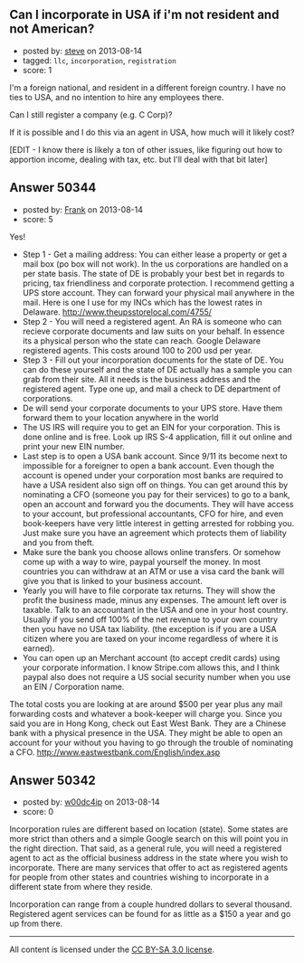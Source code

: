 ## Can I incorporate in USA if i'm not resident and not American?

- posted by: [steve](https://stackexchange.com/users/-1/27226-steve) on 2013-08-14
- tagged: `llc`, `incorporation`, `registration`
- score: 1

I'm a foreign national, and resident in a different foreign country. I have no ties to USA, and no intention to hire any employees there.

Can I still register a company (e.g. C Corp)?

If it is possible and I do this via an agent in USA, how much will it likely cost?

[EDIT - I know there is likely a ton of other issues, like figuring out how to apportion income, dealing with tax, etc. but I'll deal with that bit later]


## Answer 50344

- posted by: [Frank](https://stackexchange.com/users/-1/4858-frank) on 2013-08-14
- score: 5

Yes!

 - Step 1 - Get a mailing address:  You can either lease a property or get a mail box (po box will not work).  In the us corporations are handled on a per state basis.  The state of DE is probably your best bet in regards to pricing, tax friendliness and corporate protection.  I recommend getting a UPS store account.  They can forward your physical mail anywhere in the mail.  Here is one I use for my INCs which has the lowest rates in Delaware.  http://www.theupsstorelocal.com/4755/
 - Step 2 - You will need a registered agent.  An RA is someone who can recieve corporate documents and law suits on your behalf. In essence its a physical person who the state can reach.  Google Delaware registered agents.  This costs around 100 to 200 usd per year. 
 - Step 3 - Fill out your incorporation documents for the state of DE. You can do these yourself and the state of DE actually has a sample you can grab from their site.  All it needs is the business address and the registered agent. Type one up, and mail a check to DE department of corporations. 
 - De will send your corporate documents to your UPS store. Have them forward them to your location anywhere in the world
 - The US IRS will require you to get an EIN for your corporation.  This is done online and is free.  Look up IRS S-4 application, fill it out online and print your new EIN number. 
 - Last step is to open a USA bank account.  Since 9/11 its become next to impossible for a foreigner to open a bank account.  Even though the account is opened under your corporation most banks are required to have a USA resident also sign off on things.  You can get around this by nominating a CFO (someone you pay for their services) to go to a bank, open an account and forward you the documents.  They will have access to your account, but professional accountants, CFO for hire, and even book-keepers have very little interest in getting arrested for robbing you.  Just make sure you have an agreement which protects them of liability and you from theft. 
 - Make sure the bank you choose allows online transfers.  Or somehow come up with a way to wire, paypal yourself the money.  In most countries you can withdraw at an ATM or use a visa card the bank will give you that is linked to your business account. 
 - Yearly you will have to file corporate tax returns.  They will show the profit the business made, minus any expenses.  The amount left over is taxable.  Talk to an accountant in the USA and one in your host country.  Usually if you send off 100% of the net revenue to your own country then you have no USA tax liability.  (the exception is if you are a USA citizen where you are taxed on your income regardless of where it is earned).  
 - You can open up an Merchant account (to accept credit cards) using your corporate information.  I know Stripe.com allows this, and I think paypal also does not require a US social security number when you use an EIN / Corporation name.  


The total costs you are looking at are around $500 per year plus any mail forwarding costs and whatever a book-keeper will charge you.  Since you said you are in Hong Kong, check out East West Bank. They are a Chinese bank with a physical presence in the USA.  They might be able to open an account for your without you having to go through the trouble of nominating a CFO.  http://www.eastwestbank.com/English/index.asp




## Answer 50342

- posted by: [w00dc4ip](https://stackexchange.com/users/-1/27426-w00dc4ip) on 2013-08-14
- score: 0

Incorporation rules are different based on location (state).  Some states are more strict than others and a simple Google search on this will point you in the right direction.  That said, as a general rule, you will need a registered agent to act as the official business address in the state where you wish to incorporate.  There are many services that offer to act as registered agents for people from other states and countries wishing to incorporate in a different state from where they reside.

Incorporation can range from a couple hundred dollars to several thousand.  Registered agent services can be found for as little as a $150 a year and go up from there. 



---

All content is licensed under the [CC BY-SA 3.0 license](https://creativecommons.org/licenses/by-sa/3.0/).
